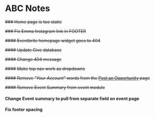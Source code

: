 # ABC Notes

~~### Home page is too static~~

~~### Fix Emma Instagram link in FOOTER~~

~~#### Eventbrite homepage widget goes to 404~~

~~#### Update Give database~~

~~#### Change 404 message~~

~~#### Make top nav work as dropdowns~~

~~#### Remove  _"Your Account"_  words from the [Post an Opportunity](http://abcnashville.org/post-an-opportunity) page~~

~~#### Remove Event Summary from event module~~

#### Change Event summary to pull from separate field on event page

#### Fix footer spacing
